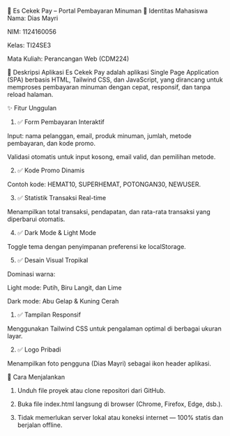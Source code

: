 🧋 Es Cekek Pay – Portal Pembayaran Minuman
👤 Identitas Mahasiswa
Nama: Dias Mayri

NIM: 1124160056

Kelas: TI24SE3

Mata Kuliah: Perancangan Web (CDM224)

🧾 Deskripsi Aplikasi
Es Cekek Pay adalah aplikasi Single Page Application (SPA) berbasis HTML, Tailwind CSS, dan JavaScript, yang dirancang untuk memproses pembayaran minuman dengan cepat, responsif, dan tanpa reload halaman.

✨ Fitur Unggulan
1. ✅ Form Pembayaran Interaktif

Input: nama pelanggan, email, produk minuman, jumlah, metode pembayaran, dan kode promo.

Validasi otomatis untuk input kosong, email valid, dan pemilihan metode.

2. ✅ Kode Promo Dinamis

Contoh kode: HEMAT10, SUPERHEMAT, POTONGAN30, NEWUSER.

3. ✅ Statistik Transaksi Real-time

Menampilkan total transaksi, pendapatan, dan rata-rata transaksi yang diperbarui otomatis.

4. ✅ Dark Mode & Light Mode

Toggle tema dengan penyimpanan preferensi ke localStorage.

5. ✅ Desain Visual Tropikal

Dominasi warna:

Light mode: Putih, Biru Langit, dan Lime

Dark mode: Abu Gelap & Kuning Cerah

1. ✅ Tampilan Responsif

Menggunakan Tailwind CSS untuk pengalaman optimal di berbagai ukuran layar.

2. ✅ Logo Pribadi

Menampilkan foto pengguna (Dias Mayri) sebagai ikon header aplikasi.

🧭 Cara Menjalankan
1. Unduh file proyek atau clone repositori dari GitHub.

2. Buka file index.html langsung di browser (Chrome, Firefox, Edge, dsb.).

3. Tidak memerlukan server lokal atau koneksi internet — 100% statis dan berjalan offline.